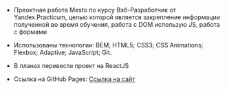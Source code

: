 * Преоктная работа Mesto по курсу Вэб-Разработчик от Yandex.Practicum, целью которой является закрепление информации полученной во время обучения, работа с DOM использую JS, работа с формами

* Использованы технологии:
BEM;
HTML5;
CSS3;
CSS Animations;
Flexbox;
Adaptive;
JavaScript;
Git.

* В планах перевести проект на ReactJS

* Ссылка на GitHub Pages:
[Ссылка на сайт](https://iliabaconoff.github.io/mesto/)